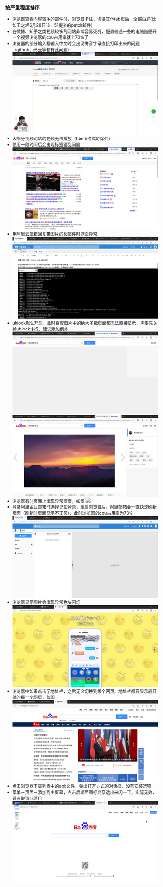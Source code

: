 ### 按严重程度排序
- 浏览器查看内容较多的邮件时，浏览器卡住，切换其他tab页后，全部白屏(比如王之旭6月28日18：51提交的patch邮件)
- 在微博、知乎之类视频较多的网站非常容易死机，配置普通一些的电脑随便开一个视频浏览器的cpu占用率就上70％了
- 浏览器的部分输入框输入中文时会出现拼音字母直接打印出来的问题（github、码云等都有此问题）
![](picture/firefox_input.png)
- 大部分视频网站的视频无法播放（html5格式的除外）
- 使用一段时间后会出现标签错乱问题
![](picture/firefox_label.png)
- 用阿里云邮箱回复带图片的长邮件时界面异常
![](picture/firefox_alimail2.png)
- ublock默认开启，此时百度图片中的绝大多数页面都无法直接显示，需要先关掉ublock才行，建议添加例外
![](picture/firefox_ublock1.png)
![](picture/firefox_ublock2.png)
- 浏览器有时页面上出现异常图案，如图
![](picture/firefox_pixel.png)
- 登录阿里企业邮箱时选择记住登录，重启浏览器后，阿里邮箱会一直快速刷新页面（刷新时页面显示不正常），此时浏览器的cpu占用率为73%
![](picture/firefox_alimail3.png)
- 浏览器显示图片会出现异常色块闪烁
![](picture/firefox_picturepixel.png)
- 浏览器中如果点击了地址栏，之后无论切换到哪个网页，地址栏都只显示最开始的那一个网页，如图
![](picture/firefox_address.png)
- 点击浏览器下载列表中的apk文件，弹出打开方式的对话框，没有安装选项
- 菜单－页面－添加到主屏幕，点击后桌面图标会穿透出来闪一下，实际无效，建议取消此项目
![](picture/firefox_mainscreen.png)
